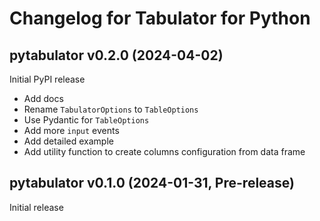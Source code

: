 # Changelog for Tabulator for Python

## pytabulator v0.2.0 (2024-04-02)

Initial PyPI release

* Add docs
* Rename `TabulatorOptions` to `TableOptions`
* Use Pydantic for `TableOptions`
* Add more `input` events
* Add detailed example
* Add utility function to create columns configuration from data frame

## pytabulator v0.1.0 (2024-01-31, Pre-release)

Initial release
